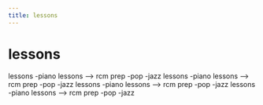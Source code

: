 ```yaml
---
title: lessons
---
```


# lessons
lessons -piano lessons —> rcm prep -pop -jazz lessons -piano lessons —> rcm prep -pop -jazz lessons -piano lessons —> rcm prep -pop -jazz lessons -piano lessons —> rcm prep -pop -jazz